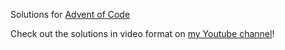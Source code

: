 Solutions for [Advent of Code](https://adventofcode.com/)

Check out the solutions in video format on [my Youtube channel](https://www.youtube.com/channel/UCULU-m2csd7E7mPxX-5eNOw)!
